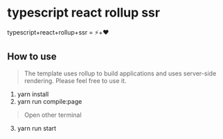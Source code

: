 # typescript react rollup ssr
typescript+react+rollup+ssr = ⚡+❤️

## How to use
> The template uses rollup to build applications and uses server-side rendering. Please feel free to use it.

1. yarn install
2. yarn run compile:page
> Open other terminal
3. yarn run start
